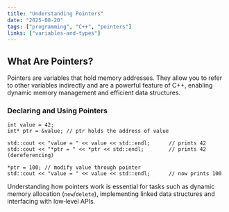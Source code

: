 ```yaml
---
title: "Understanding Pointers"
date: "2025-08-20"
tags: ["programming", "C++", "pointers"]
links: ["variables-and-types"]
---
```


## What Are Pointers?

Pointers are variables that hold memory addresses. They allow you to refer to other variables indirectly and are a powerful feature of C++, enabling dynamic memory management and efficient data structures.

### Declaring and Using Pointers

```
int value = 42;
int* ptr = &value; // ptr holds the address of value

std::cout << "value = " << value << std::endl;      // prints 42
std::cout << "*ptr = " << *ptr << std::endl;        // prints 42 (dereferencing)

*ptr = 100; // modify value through pointer
std::cout << "value = " << value << std::endl;      // now prints 100
```

Understanding how pointers work is essential for tasks such as dynamic memory allocation (`new`/`delete`), implementing linked data structures and interfacing with low‑level APIs.